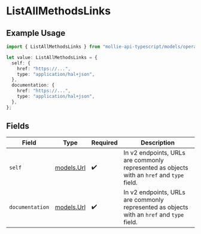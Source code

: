# ListAllMethodsLinks

## Example Usage

```typescript
import { ListAllMethodsLinks } from "mollie-api-typescript/models/operations";

let value: ListAllMethodsLinks = {
  self: {
    href: "https://...",
    type: "application/hal+json",
  },
  documentation: {
    href: "https://...",
    type: "application/hal+json",
  },
};
```

## Fields

| Field                                                                                      | Type                                                                                       | Required                                                                                   | Description                                                                                |
| ------------------------------------------------------------------------------------------ | ------------------------------------------------------------------------------------------ | ------------------------------------------------------------------------------------------ | ------------------------------------------------------------------------------------------ |
| `self`                                                                                     | [models.Url](../../models/url.md)                                                          | :heavy_check_mark:                                                                         | In v2 endpoints, URLs are commonly represented as objects with an `href` and `type` field. |
| `documentation`                                                                            | [models.Url](../../models/url.md)                                                          | :heavy_check_mark:                                                                         | In v2 endpoints, URLs are commonly represented as objects with an `href` and `type` field. |